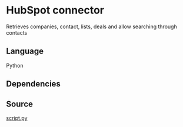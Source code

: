# HubSpot connector

Retrieves companies, contact, lists, deals and allow searching through contacts

## Language
Python

## Dependencies

## Source
[script.py](https://github.com/visokio/omniscope-custom-blocks/blob/master/Connectors/HubSpot/script.py)
